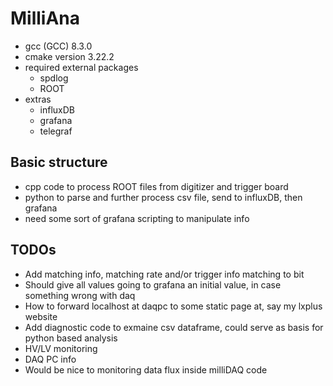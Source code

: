 # MilliAna

- gcc (GCC) 8.3.0
- cmake version 3.22.2
- required external packages
    + spdlog
    + ROOT
- extras
    + influxDB
    + grafana
    + telegraf

## Basic structure

- cpp code to process ROOT files from digitizer and trigger board 
- python to parse and further process csv file, send to influxDB, then grafana
- need some sort of grafana scripting to manipulate info

## TODOs

- Add matching info, matching rate and/or trigger info matching to bit
- Should give all values going to grafana an initial value, in case something wrong with daq
- How to forward localhost at daqpc to some static page at, say my lxplus website
- Add diagnostic code to exmaine csv dataframe, could serve as basis for python based analysis
- HV/LV monitoring
- DAQ PC info
- Would be nice to monitoring data flux inside milliDAQ code
